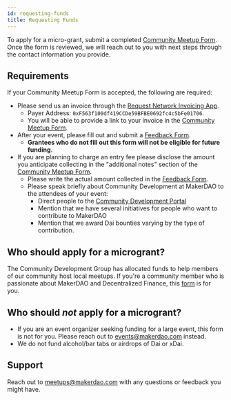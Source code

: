 ```yaml
---
id: requesting-funds
title: Requesting Funds
---
```


To apply for a micro-grant, submit a completed [Community Meetup Form](https://airtable.com/shr4HOtcZ8o3VZmek). Once the form is reviewed, we will reach out to you with next steps through the contact information you provide.

## Requirements

If your Community Meetup Form is accepted, the following are required:

- Please send us an invoice through the [Request Network Invoicing App](https://app.request.network/#/).
  - Payer Address: `0xF563f100df419CCDe59BFBE0692fc4c5bFe01706`.
  - You will be able to provide a link to your invoice in the [Community Meetup Form](https://airtable.com/shr4HOtcZ8o3VZmek).
- After your event, please fill out and submit a [Feedback Form](https://airtable.com/shr6Icuj6tOy0k55l).
  - **Grantees who do not fill out this form will not be eligible for future funding**.
- If you are planning to charge an entry fee please disclose the amount you anticipate collecting in the "additional notes" section of the [Community Meetup Form](https://airtable.com/shr4HOtcZ8o3VZmek).
  - Please write the actual amount collected in the [Feedback Form](https://airtable.com/shr6Icuj6tOy0k55l).
  - Please speak briefly about Community Development at MakerDAO to the attendees of your event:
    - Direct people to the [Community Development Portal](https://community-development.makerdao.com/)
    - Mention that we have several initiatives for people who want to contribute to MakerDAO
    - Mention that we award Dai bounties varying by the type of contribution.

## Who should apply for a microgrant?

The Community Development Group has allocated funds to help members of our community host local meetups. If you're a community member who is passionate about MakerDAO and Decentralized Finance, this [form](https://airtable.com/shr4HOtcZ8o3VZmek) is for you.

## Who should _not_ apply for a microgrant?

- If you are an event organizer seeking funding for a large event, this form is not for you. Please reach out to events@makerdao.com instead.
- We do not fund alcohol/bar tabs or airdrops of Dai or xDai.

## Support

Reach out to meetups@makerdao.com with any questions or feedback you might have.
